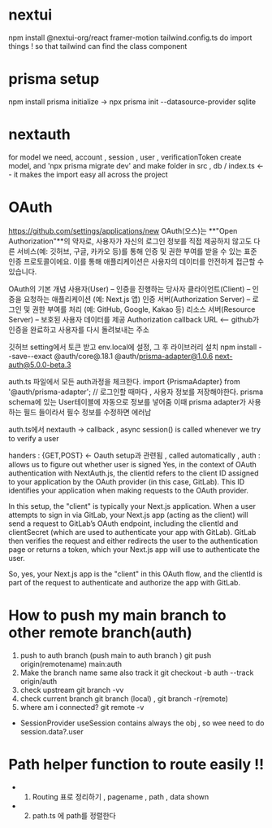 # nextui

npm install @nextui-org/react framer-motion
tailwind.config.ts do import things !
so that tailwind can find the class component

# prisma setup

npm install prisma
initialize -> npx prisma init --datasource-provider sqlite

# nextauth

for model we need,
account , session , user , verificationToken
create model, and 'npx prisma migrate dev'
and make folder in src , db / index.ts <-- it makes the import easy
all across the project

# OAuth

https://github.com/settings/applications/new
OAuth(오스)는 **"Open Authorization"**의 약자로, 사용자가 자신의 로그인 정보를 직접 제공하지 않고도 다른 서비스(예: 깃허브, 구글, 카카오 등)를 통해 인증 및 권한 부여를 받을 수 있는 표준 인증 프로토콜이에요. 이를 통해 애플리케이션은 사용자의 데이터를 안전하게 접근할 수 있습니다.

OAuth의 기본 개념
사용자(User) – 인증을 진행하는 당사자
클라이언트(Client) – 인증을 요청하는 애플리케이션 (예: Next.js 앱)
인증 서버(Authorization Server) – 로그인 및 권한 부여를 처리 (예: GitHub, Google, Kakao 등)
리소스 서버(Resource Server) – 보호된 사용자 데이터를 제공
Authorization callback URL <-- github가 인증을 완료하고 사용자를 다시 돌려보내는 주소

깃허브 setting에서 토큰 받고 env.local에 설정, 그 후 라이브러리 설치
npm install --save--exact @auth/core@.18.1 @auth/prisma-adapter@1.0.6 next-auth@5.0.0-beta.3

auth.ts 파일에서 모든 auth과정을 체크한다.
import {PrismaAdapter} from '@auth/prisma-adapter'; // 로그인할 때마다 , 사용자 정보를 저장해야한다.
prisma schema에 있는 User테이블에 자동으로 정보를 넣어줌
이때 prisma adapter가 사용하는 필드 들이라서 필수 정보를 수정하면 에러남

auth.ts에서
nextauth -> callback , async session() is called whenever we try to verify a user

handers : {GET,POST} <- Oauth setup과 관련됨 , called automatically ,
auth : allows us to figure out whether user is signed
Yes, in the context of OAuth authentication with NextAuth.js, the clientId refers to the client ID assigned to your application by the OAuth provider (in this case, GitLab). This ID identifies your application when making requests to the OAuth provider.

In this setup, the "client" is typically your Next.js application. When a user attempts to sign in via GitLab, your Next.js app (acting as the client) will send a request to GitLab’s OAuth endpoint, including the clientId and clientSecret (which are used to authenticate your app with GitLab). GitLab then verifies the request and either redirects the user to the authentication page or returns a token, which your Next.js app will use to authenticate the user.

So, yes, your Next.js app is the "client" in this OAuth flow, and the clientId is part of the request to authenticate and authorize the app with GitLab.

# How to push my main branch to other remote branch(auth)

1. push to auth branch (push main to auth branch )
   git push origin(remotename) main:auth
2. Make the branch name same also track it
   git checkout -b auth --track origin/auth
3. check upstream
   git branch -vv
4. check current branch
   git branch (local) , git branch -r(remote)
5. where am i connected?
   git remote -v

- SessionProvider
  useSession contains always the obj , so wee need to do session.data?.user

# Path helper function to route easily !!

- 1. Routing 표로 정리하기 , pagename , path , data shown
- 2. path.ts 에 path를 정렬한다
